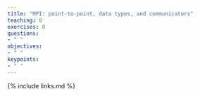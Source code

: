 ```yaml
---
title: "MPI: point-to-point, data types, and communicators"
teaching: 0
exercises: 0
questions:
- " "
objectives:
- " "
keypoints:
- " "
---
```




{% include links.md %}




